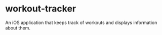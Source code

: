# workout-tracker
An iOS application that keeps track of workouts and displays information about them.
